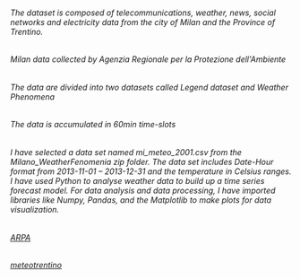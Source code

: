 <!-- Heading -->

###### The dataset is composed of telecommunications, weather, news, social networks and electricity data from the city of Milan and the Province of Trentino.

###### Milan data collected by Agenzia Regionale per la Protezione dell'Ambiente 

###### The data are divided into two datasets called Legend dataset and Weather Phenomena

###### The data is accumulated in 60min time-slots


###### I have selected a data set named mi_meteo_2001.csv from the Milano_WeatherFenomenia zip folder. The data set includes Date-Hour format from 2013-11-01 – 2013-12-31 and the temperature in Celsius ranges. I have used *Python* to analyse weather data to build up a *time series forecast model*. For *data analysis and data processing*, I have imported libraries like *Numpy*, *Pandas*, and the *Matplotlib* to make plots for data visualization.


<!-- Links -->

###### [ARPA](http://www2.arpalombardia.it/siti/arpalombardia/meteo/richiesta-dati-misurati/Pagine/RichiestaDatiMisurati.aspx) 

###### [meteotrentino](http://www.meteotrentino.it)
